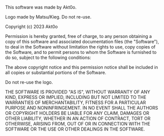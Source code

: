 This software was made by Akt0o.

Logo made by Matsu/Kieg. Do not re-use.


Copyright (c) 2023 Akt0o

Permission is hereby granted, free of charge, to any person obtaining a copy
of this software and associated documentation files (the "Software"), to deal
in the Software without limitation the rights to use, copy copies of the Software, 
and to permit persons to whom the Software is furnished to do so, subject to the 
following conditions:

The above copyright notice and this permission notice shall be included in all
copies or substantial portions of the Software.

Do not re-use the logo.

THE SOFTWARE IS PROVIDED "AS IS", WITHOUT WARRANTY OF ANY KIND, EXPRESS OR
IMPLIED, INCLUDING BUT NOT LIMITED TO THE WARRANTIES OF MERCHANTABILITY,
FITNESS FOR A PARTICULAR PURPOSE AND NONINFRINGEMENT. IN NO EVENT SHALL THE
AUTHORS OR COPYRIGHT HOLDERS BE LIABLE FOR ANY CLAIM, DAMAGES OR OTHER
LIABILITY, WHETHER IN AN ACTION OF CONTRACT, TORT OR OTHERWISE, ARISING FROM,
OUT OF OR IN CONNECTION WITH THE SOFTWARE OR THE USE OR OTHER DEALINGS IN THE
SOFTWARE.